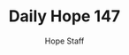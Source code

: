 ---
image: /assets/img/daily-hope-default-artwork.png
title: Daily Hope 147
number: 147
categories:
  - Daily Hope
author: Hope Staff
notes: Daily Hope 147
embed: >-
  <iframe style="border-radius:12px" src="https://open.spotify.com/embed/episode/4g2Klxnv8qkM0ApXl2WQAt?utm_source=generator" width="100%" height="152" frameBorder="0" allowfullscreen="" allow="autoplay; clipboard-write; encrypted-media; fullscreen; picture-in-picture" loading="lazy"></iframe>
---